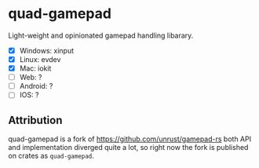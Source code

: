 # quad-gamepad

Light-weight and opinionated gamepad handling libarary.

- [x] Windows: xinput  
- [x] Linux: evdev  
- [x] Mac: iokit  
- [ ] Web: ?
- [ ] Android: ?  
- [ ] IOS: ?  

## Attribution

quad-gamepad is a fork of https://github.com/unrust/gamepad-rs 
both API and implementation diverged quite a lot, so right now the fork is published on crates as `quad-gamepad`.
